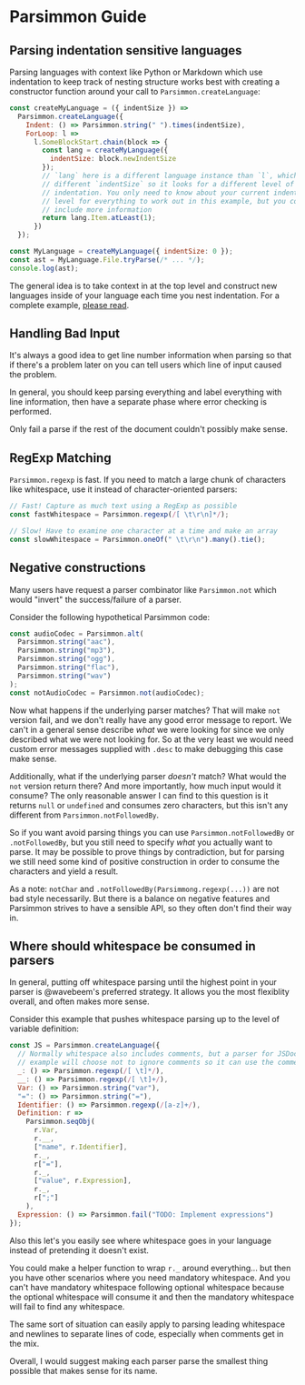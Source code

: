 # Parsimmon Guide

## Parsing indentation sensitive languages

Parsing languages with context like Python or Markdown which use indentation to keep track of nesting structure works best with creating a constructor function around your call to `Parsimmon.createLanguage`:

```js
const createMyLanguage = ({ indentSize }) =>
  Parsimmon.createLanguage({
    Indent: () => Parsimmon.string(" ").times(indentSize),
    ForLoop: l =>
      l.SomeBlockStart.chain(block => {
        const lang = createMyLanguage({
          indentSize: block.newIndentSize
        });
        // `lang` here is a different language instance than `l`, which has a
        // different `indentSize` so it looks for a different level of
        // indentation. You only need to know about your current indentation
        // level for everything to work out in this example, but you could
        // include more information
        return lang.Item.atLeast(1);
      })
  });

const MyLanguage = createMyLanguage({ indentSize: 0 });
const ast = MyLanguage.File.tryParse(/* ... */);
console.log(ast);
```

The general idea is to take context in at the top level and construct new languages inside of your language each time you nest indentation. For a complete example, [please read](examples/python-ish.js).

## Handling Bad Input

It's always a good idea to get line number information when parsing so that if there's a problem later on you can tell users which line of input caused the problem.

In general, you should keep parsing everything and label everything with line information, then have a separate phase where error checking is performed.

Only fail a parse if the rest of the document couldn't possibly make sense.

## RegExp Matching

`Parsimmon.regexp` is fast. If you need to match a large chunk of characters like whitespace, use it instead of character-oriented parsers:

```js
// Fast! Capture as much text using a RegExp as possible
const fastWhitespace = Parsimmon.regexp(/[ \t\r\n]*/);

// Slow! Have to examine one character at a time and make an array
const slowWhitespace = Parsimmon.oneOf(" \t\r\n").many().tie();
```

## Negative constructions

Many users have request a parser combinator like `Parsimmon.not` which would "invert" the success/failure of a parser.

Consider the following hypothetical Parsimmon code:

```js
const audioCodec = Parsimmon.alt(
  Parsimmon.string("aac"),
  Parsimmon.string("mp3"),
  Parsimmon.string("ogg"),
  Parsimmon.string("flac"),
  Parsimmon.string("wav")
);
const notAudioCodec = Parsimmon.not(audioCodec);
```

Now what happens if the underlying parser matches? That will make `not` version fail, and we don't really have any good error message to report. We can't in a general sense describe _what_ we were looking for since we only described what we were not looking for. So at the very least we would need custom error messages supplied with `.desc` to make debugging this case make sense.

Additionally, what if the underlying parser _doesn't_ match? What would the `not` version return there? And more importantly, how much input would it consume? The only reasonable answer I can find to this question is it returns `null` or `undefined` and consumes zero characters, but this isn't any different from `Parsimmon.notFollowedBy`.

So if you want avoid parsing things you can use `Parsimmon.notFollowedBy` or `.notFollowedBy`, but you still need to specify _what_ you actually want to parse. It may be possible to prove things by contradiction, but for parsing we still need some kind of positive construction in order to consume the characters and yield a result.

As a note: `notChar` and `.notFollowedBy(Parsimmong.regexp(...))` are not bad style necessarily. But there is a balance on negative features and Parsimmon strives to have a sensible API, so they often don't find their way in.

## Where should whitespace be consumed in parsers

In general, putting off whitespace parsing until the highest point in your parser is @wavebeem's preferred strategy. It allows you the most flexiblity overall, and often makes more sense.

Consider this example that pushes whitespace parsing up to the level of variable definition:

```js
const JS = Parsimmon.createLanguage({
  // Normally whitespace also includes comments, but a parser for JSDoc for
  // example will choose not to ignore comments so it can use the comments.
  _: () => Parsimmon.regexp(/[ \t]*/),
  __: () => Parsimmon.regexp(/[ \t]+/),
  Var: () => Parsimmon.string("var"),
  "=": () => Parsimmon.string("="),
  Identifier: () => Parsimmon.regexp(/[a-z]+/),
  Definition: r =>
    Parsimmon.seqObj(
      r.Var,
      r.__,
      ["name", r.Identifier],
      r._,
      r["="],
      r._,
      ["value", r.Expression],
      r._,
      r[";"]
    ),
  Expression: () => Parsimmon.fail("TODO: Implement expressions")
});
```

Also this let's you easily see where whitespace goes in your language instead of pretending it doesn't exist.

You could make a helper function to wrap `r._` around everything... but then you have other scenarios where you need mandatory whitespace. And you can't have mandatory whitespace following optional whitespace because the optional whitespace will consume it and then the mandatory whitespace will fail to find any whitespace.

The same sort of situation can easily apply to parsing leading whitespace and newlines to separate lines of code, especially when comments get in the mix.

Overall, I would suggest making each parser parse the smallest thing possible that makes sense for its name.

